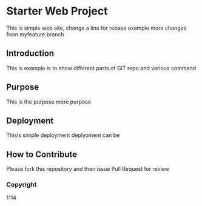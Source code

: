 # Starter Web Project

This is simple web site, change a line for rebase example
more changes from myfeature branch

## Introduction

This is example is to show different parts of GIT repo and various command

## Purpose

This is the purpose
more purpose

## Deployment

Thisis simple deployment
deplyoment can be

## How to Contribute

Please fork this repository and then issue Pull Request for review

### Copyright
1114